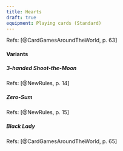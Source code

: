 ```yaml
---
title: Hearts
draft: true
equipment: Playing cards (Standard)
---
```


Refs: [@CardGamesAroundTheWorld, p. 63]

#### Variants

##### 3-handed Shoot-the-Moon

Refs: [@NewRules, p. 14]

##### Zero-Sum

Refs: [@NewRules, p. 15]

##### Black Lady 

Refs: [@CardGamesAroundTheWorld, p. 65]
